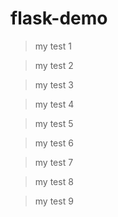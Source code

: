 # flask-demo

> my test 1

> my test 2

> my test 3

> my test 4

> my test 5

> my test 6

> my test 7

> my test 8

> my test 9
